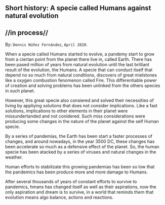 
## Short history: A specie called Humans against natural evolution ##
## //in process// ##

By: ```Dennis Núñez Fernández```, ```April 2020```.


When a specie called Humans started to evolve, a pandemy start to grow from a ciertan point from the planet there live in, called Earth. There has been pased million of years from natural evolution until the last brilliant result of the evolution, the Humans. A specie that can conduct itself that depend no so much from natural conditions, discovers of great mielstones like a oxygen combustion fenomenon called Fire. This differentiable power of creation and solving problems has been unlinked from the others species in such planet.

However, this great specie also consiered and solved their necessities of living by appliying solutions that does not consider implications. Like a fast solutions, implications to other elements in their planet were missundertanded and not conidered. Such miss considerations were producing some changes in the nature of the planet against the self Human specie.

By a series of pandemias, the Earth has been start a faster processes of changes, and around nowadays, in the year 3500 DC, these changes has been accelerate so much as a defensive effect of the planet. So, the human specie has been atacked by a series of viruses and natural changes in the weather. 

Human efforts to stabilizate this growing pandemias has been so low that the pandemics has been produce more and more damage to Humans. 

After several thousands of years of constant efforts to survive to pandemics, hmans has changed itself as well as their aspirations, now the only aspiration and dream is to survive, in a world that reminds them that evolution means algo balance, actions and reactions.

<!--

Cuando una especie llamada "humanos" comenzó a evolucionar, una pandemia comenzó a crecer desde un punto cerrado del planeta en el que viven, llamado Tierra. Han pasado millones de años desde la evolución natural hasta el último resultado brillante de la evolución, los humanos. Una especie que puede conducirse que no depende tanto de las condiciones naturales, descubre de las grandes piedras preciosas como un fenómeno de combustión de oxígeno llamado Fuego. Este poder diferenciador de creación y de resolución de problemas ha sido desvinculado de las demás especies de dicho planeta.

Sin embargo, esta gran especie también concibió y resolvió sus necesidades de vida aplicando soluciones que no consideran las implicaciones. Al igual que las soluciones rápidas, las implicaciones para otros elementos de su planeta fueron malinterpretadas y no consideradas. Tales consideraciones erróneas estaban produciendo algunos cambios en la naturaleza del planeta en contra de la especie humana.

Por una serie de pandemias, la Tierra ha comenzado un proceso de cambios más rápido, y alrededor de hoy, en el año 3500 DC, estos cambios se han acelerado tanto como un efecto defensivo del planeta. Así, la especie humana ha sido atacada por una serie de virus y cambios naturales en el clima. 

Los esfuerzos humanos para estabilizar estas crecientes pandemias han sido tan bajos que las pandemias han producido más y más daños a los humanos. 

Después de varios miles de años de esfuerzos constantes para sobrevivir a las pandemias, los hmans se han cambiado a sí mismos así como sus aspiraciones, ahora la única aspiración y sueño es sobrevivir, en un mundo que les recuerda que la evolución significa algo de equilibrio, acciones y reacciones.

-->
